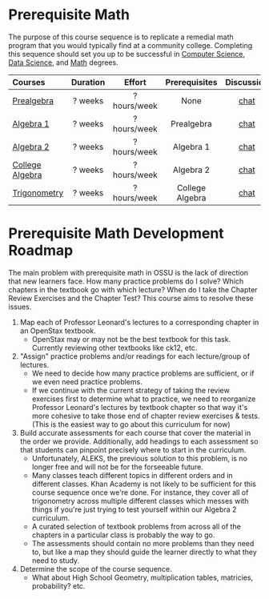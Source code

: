 # Prerequisite Math
The purpose of this course sequence is to replicate a remedial math program that you would typically find at a community college. Completing this sequence should set you up to be successful in [Computer Science](https://cs.ossu.dev/), [Data Science](https://ds.ossu.dev/), and [Math](https://math.ossu.dev/) degrees.  

Courses | Duration | Effort | Prerequisites | Discussion
:-- | :--: | :--: | :--: | :--:
[Prealgebra](coursepages/prealgebra/README.md) | ? weeks | ? hours/week | None | [chat](https://discord.com/channels/744385009028431943/744971809056751687)
[Algebra 1](coursepages/algebra-1/README.md) | ? weeks | ? hours/week | Prealgebra | [chat](https://discord.com/channels/744385009028431943/744971809056751687)
[Algebra 2](coursepages/algebra-2/README.md) | ? weeks | ? hours/week | Algebra 1 | [chat](https://discord.com/channels/744385009028431943/744971809056751687)
[College Algebra](coursepages/college-algebra/README.md) | ? weeks | ? hours/week | Algebra 2 | [chat](https://discord.com/channels/744385009028431943/744971809056751687)
[Trigonometry](coursepages/trigonometry/README.md) | ? weeks | ? hours/week | College Algebra | [chat](https://discord.com/channels/744385009028431943/744971809056751687)

# Prerequisite Math Development Roadmap
The main problem with prerequisite math in OSSU is the lack of direction that new learners face. How many practice problems do I solve? Which chapters in the textbook go with which lecture? When do I take the Chapter Review Exercises and the Chapter Test? This course aims to resolve these issues.
1. Map each of Professor Leonard's lectures to a corresponding chapter in an OpenStax textbook.
    - OpenStax may or may not be the best textbook for this task. Currently reviewing other textbooks like ck12, etc.
2. "Assign" practice problems and/or readings for each lecture/group of lectures.
    - We need to decide how many practice problems are sufficient, or if we even need practice problems.
    - If we continue with the current strategy of taking the review exercises first to determine what to practice, we need to reorganize Professor Leonard's lectures by textbook chapter so that way it's more cohesive to take those end of chapter review exercises & tests. (This is the easiest way to go about this curriculum for now)
3. Build accurate assessments for each course that cover the material in the order we provide. Additionally, add headings to each assessment so that students can pinpoint precisely where to start in the curriculum.
    - Unfortunately, ALEKS, the previous solution to this problem, is no longer free and will not be for the forseeable future. 
    - Many classes teach different topics in different orders and in different classes. Khan Academy is not likely to be sufficient for this course sequence once we're done. For instance, they cover all of trigonometry across multiple different classes which messes with things if you're just trying to test yourself within our Algebra 2 curriculum.
    - A curated selection of textbook problems from across all of the chapters in a particular class is probably the way to go.
    - The assessments should contain no more problems than they need to, but like a map they should guide the learner directly to what they need to study.
4. Determine the scope of the course sequence.
    - What about High School Geometry, multiplication tables, matricies, probability? etc.